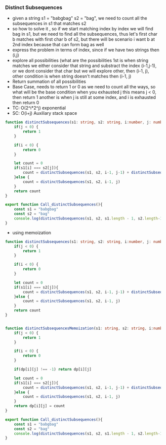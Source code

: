 ### Distinct Subsequences

- given a string s1 = "babgbag" s2 = "bag", we need to count all the subsequences in s1 that matches s2
- so how to solve it , so if we start matching index by index we will find bag in s1, but we need to find all the subsequences, thus let's first char b matches with first char b of s2, but there will be scenario i want b at 2nd index because that can form bag as well
- express the problem in terms of index, since if we have two strings then (i,j)
- explore all possibilities (what are the possibilities 1st is when string matches we either consider that string and substract the index (i-1,j-1), or we dont consider that char but we will explore other, then (i-1, j), other condition is when string doesn't matches then (i-1, j)
- Return summation of all possibilities
- Base Case, needs to return 1 or 0 as we need to count all the ways, so what will be the base condition when you exhausted j this means j < 0, then return 1 another is when j is still at some index, and i is exhausted then return 0
- TC: O(2^i*2^j) exponential 
- SC: O(i+j) Auxiliary stack space

```ts
function distinctSubsequences(s1: string, s2: string, i:number, j: number){
    if(j < 0) {
        return 1
    }

    if(i < 0) {
        return 0
    }

    let count = 0
    if(s1[i] === s2[j]){
        count = distinctSubsequences(s1, s2, i-1, j-1) + distinctSubsequences(s1, s2, i-1, j)
    }else {
        count = distinctSubsequences(s1, s2, i-1, j)
    }
    return count
}

export function Call_distinctSubsequences(){
    const s1 = "babgbag"
    const s2 = "bag"
    console.log(distinctSubsequences(s1, s2, s1.length - 1, s2.length-1))
}
```
- using memoization
```ts
function distinctSubsequences(s1: string, s2: string, i:number, j: number){
    if(j < 0) {
        return 1
    }

    if(i < 0) {
        return 0
    }

    let count = 0
    if(s1[i] === s2[j]){
        count = distinctSubsequences(s1, s2, i-1, j-1) + distinctSubsequences(s1, s2, i-1, j)
    }else {
        count = distinctSubsequences(s1, s2, i-1, j)
    }
    return count
}


function distinctSubsequencesMemoization(s1: string, s2: string, i:number, j: number, dp: number[][]){
    if(j < 0) {
        return 1
    }

    if(i < 0) {
        return 0
    }

    if(dp[i][j] !== -1) return dp[i][j]

    let count = 0
    if(s1[i] === s2[j]){
        count = distinctSubsequences(s1, s2, i-1, j-1) + distinctSubsequences(s1, s2, i-1, j)
    }else {
        count = distinctSubsequences(s1, s2, i-1, j)
    }
    return dp[i][j] = count
}

export function Call_distinctSubsequences(){
    const s1 = "babgbag"
    const s2 = "bag"
    console.log(distinctSubsequences(s1, s2, s1.length - 1, s2.length-1))
}
```
